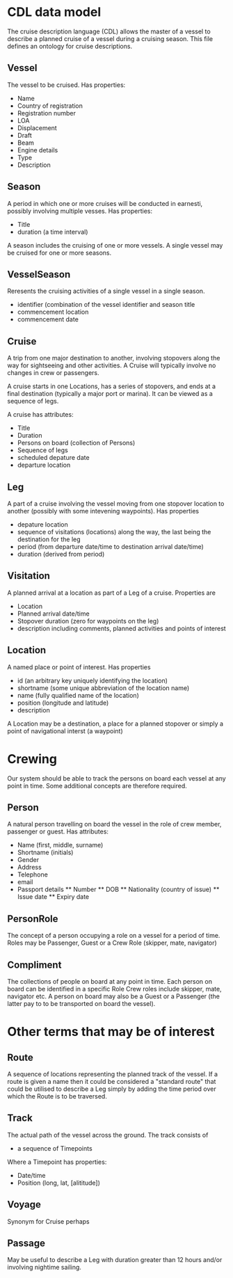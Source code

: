 # CDL data model

The cruise description language (CDL) allows the master of a vessel to describe a planned cruise of a vessel during a
cruising season. This file defines an ontology for cruise  descriptions. 

## Vessel
The vessel to be cruised. Has properties:

* Name
* Country of registration
* Registration number
* LOA
* Displacement
* Draft
* Beam
* Engine details
* Type
* Description

## Season
A period in which one or more cruises will be conducted in earnesti, possibly involving multiple vesses. Has properties:

* Title
* duration (a time interval)

A season includes the cruising of one or more vessels. A single vessel may be cruised for one or more seasons. 

## VesselSeason

Reresents the cruising activities of a single vessel in a single season. 

* identifier (combination of the vessel identifier and season title
* commencement location
* commencement date

## Cruise
A trip from one major destination to another, involving stopovers along the way for sightseeing and other activities. A
Cruise will typically involve no changes in crew or passengers.

A cruise starts in one Locations, has a series of stopovers, and ends at a final destination (typically a major port or 
marina). It can be viewed as a sequence of legs.

A cruise has attributes:

* Title
* Duration
* Persons on board (collection of Persons)
* Sequence of legs
* scheduled depature date
* departure location

## Leg
A part of a cruise involving the vessel moving from one stopover location to another (possibly with some intevening 
waypoints). Has properties

* depature location
* sequence of visitations (locations) along the way, the last being the destination for the leg
* period (from departure date/time to destination arrival date/time)
* duration (derived from period)

## Visitation 
A planned arrival at a location as part of a Leg of a cruise. Properties are

* Location
* Planned arrival date/time
* Stopover duration (zero for waypoints on the leg)
* description including comments, planned activities and points of interest


## Location
A named place or point of interest. Has properties

* id (an arbitrary key uniquely identifying the location)
* shortname (some unique abbreviation of the location name)
* name (fully qualified name of the location)
* position (longitude and latitude)
* description

A Location may be a destination, a place for a planned stopover or simply a point of navigational interst (a waypoint)

# Crewing

Our system should be able to track the persons on board each vessel at any point in time. Some additional concepts are
therefore required.

## Person
A natural person travelling on board the vessel in the role of  crew member, passenger or guest. Has attributes:

* Name (first, middle, surname)
* Shortname (initials)
* Gender
* Address
* Telephone
* email
* Passport details
** Number
** DOB
** Nationality (country of issue)
** Issue date
** Expiry date

## PersonRole
The concept of a person occupying a role on a vessel for a period of time. Roles may be Passenger, Guest or a Crew Role
(skipper, mate, navigator)

## Compliment
The collections of people on board at any point in time. Each person on board can be identified in a specific Role 
Crew roles include skipper, mate, navigator etc. A person on board may also be a Guest or a Passenger (the latter pay to 
to be transported on board the vessel).

# Other terms that may be of interest

## Route
A sequence of locations representing the planned track of the vessel. If a route is given a name then it could be
considered a "standard route" that could be utilised to describe a Leg simply by adding the time period over which the 
Route is to be traversed.

## Track
The actual path of the vessel across the ground. The track consists of 

* a sequence of Timepoints

Where a Timepoint has properties:

* Date/time 
* Position (long, lat, [alititude])

## Voyage
Synonym for Cruise perhaps

## Passage
May be useful to describe a Leg with duration greater than 12 hours and/or involving nightime sailing.


